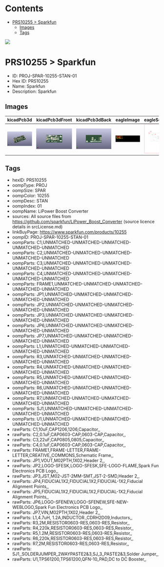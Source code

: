 



Contents
========

* [PRS10255 > Sparkfun](#prs10255--sparkfun)
	* [Images](#images)
	* [Tags](#tags)
  
![][im]
# PRS10255 > Sparkfun

- ID: PROJ-SPAR-10255-STAN-01
- Hex ID: PRS10255
- Name: Sparkfun
- Description: Sparkfun

## Images
  
  

|kicadPcb3d|kicadPcb3dFront|kicadPcb3dBack|eagleImage|eagleSchemImage|
| :---: | :---: | :---: | :---: | :---: |
|[![kicadPcb3d](kicadPcb3d_140.png)](kicadPcb3d.png)|[![kicadPcb3dFront](kicadPcb3dFront_140.png)](kicadPcb3dFront.png)|[![kicadPcb3dBack](kicadPcb3dBack_140.png)](kicadPcb3dBack.png)|[![eagleImage](eagleImage_140.png)](eagleImage.png)|[![eagleSchemImage](eagleSchemImage_140.png)](eagleSchemImage.png)|

## Tags

- hexID: PRS10255
- oompType: PROJ
- oompSize: SPAR
- oompColor: 10255
- oompDesc: STAN
- oompIndex: 01
- oompName: LiPower Boost Converter
- sources: All source files from https://github.com/sparkfun/LiPower_Boost_Converter (source licence details in srcLicense.md)
- linkBuyPage: https://www.sparkfun.com/products/10255
- oompID: PROJ-SPAR-10255-STAN-01
- oompParts: C1,UNMATCHED-UNMATCHED-UNMATCHED-UNMATCHED-UNMATCHED
- oompParts: C2,UNMATCHED-UNMATCHED-UNMATCHED-UNMATCHED-UNMATCHED
- oompParts: C3,UNMATCHED-UNMATCHED-UNMATCHED-UNMATCHED-UNMATCHED
- oompParts: C4,UNMATCHED-UNMATCHED-UNMATCHED-UNMATCHED-UNMATCHED
- oompParts: FRAME1,UNMATCHED-UNMATCHED-UNMATCHED-UNMATCHED-UNMATCHED
- oompParts: JP1,UNMATCHED-UNMATCHED-UNMATCHED-UNMATCHED-UNMATCHED
- oompParts: JP2,UNMATCHED-UNMATCHED-UNMATCHED-UNMATCHED-UNMATCHED
- oompParts: JP3,UNMATCHED-UNMATCHED-UNMATCHED-UNMATCHED-UNMATCHED
- oompParts: JP6,UNMATCHED-UNMATCHED-UNMATCHED-UNMATCHED-UNMATCHED
- oompParts: JP7,UNMATCHED-UNMATCHED-UNMATCHED-UNMATCHED-UNMATCHED
- oompParts: L1,UNMATCHED-UNMATCHED-UNMATCHED-UNMATCHED-UNMATCHED
- oompParts: R3,UNMATCHED-UNMATCHED-UNMATCHED-UNMATCHED-UNMATCHED
- oompParts: R4,UNMATCHED-UNMATCHED-UNMATCHED-UNMATCHED-UNMATCHED
- oompParts: R5,UNMATCHED-UNMATCHED-UNMATCHED-UNMATCHED-UNMATCHED
- oompParts: R6,UNMATCHED-UNMATCHED-UNMATCHED-UNMATCHED-UNMATCHED
- oompParts: R7,UNMATCHED-UNMATCHED-UNMATCHED-UNMATCHED-UNMATCHED
- oompParts: SJ1,UNMATCHED-UNMATCHED-UNMATCHED-UNMATCHED-UNMATCHED
- oompParts: U1,UNMATCHED-UNMATCHED-UNMATCHED-UNMATCHED-UNMATCHED
- rawParts: C1,10uF,CAP1206,1206,Capacitor,,
- rawParts: C2,0.1uF,CAP0603-CAP,0603-CAP,Capacitor,,
- rawParts: C3,22uF,CAP0805,0805,Capacitor,,
- rawParts: C4,0.1uF,CAP0603-CAP,0603-CAP,Capacitor,,
- rawParts: FRAME1,FRAME-LETTER,FRAME-LETTER,CREATIVE_COMMONS,Schematic Frame,,
- rawParts: JP1,VOUT,M02PTH,1X02,Header 2,,
- rawParts: JP2,LOGO-SFESK,LOGO-SFESK,SFE-LOGO-FLAME,Spark Fun Electronics PCB Logo,,
- rawParts: JP3,JST,M02-JST-2MM-SMT,JST-2-SMD,Header 2,,
- rawParts: JP4,FIDUCIAL1X2,FIDUCIAL1X2,FIDUCIAL-1X2,Fiducial Alignment Points,,
- rawParts: JP5,FIDUCIAL1X2,FIDUCIAL1X2,FIDUCIAL-1X2,Fiducial Alignment Points,,
- rawParts: JP6,LOGO-SFENEW,LOGO-SFENEW,SFE-NEW-WEBLOGO,Spark Fun Electronics PCB Logo,,
- rawParts: JP7,VIN,M02PTH,1X02,Header 2,,
- rawParts: L1,4.7uH, 1.2A,INDUCTOR.,CDRH2D09,Inductors,,
- rawParts: R3,2M,RESISTOR0603-RES,0603-RES,Resistor,,
- rawParts: R4,220k,RESISTOR0603-RES,0603-RES,Resistor,,
- rawParts: R5,1.2M,RESISTOR0603-RES,0603-RES,Resistor,,
- rawParts: R6,220k,RESISTOR0603-RES,0603-RES,Resistor,,
- rawParts: R7,2M,RESISTOR0603-RES,0603-RES,Resistor,,
- rawParts: SJ1,,SOLDERJUMPER_2WAYPASTE2&3,SJ_3_PASTE2&3,Solder Jumper,,
- rawParts: U1,TPS61200,TPS61200,QFN-10_PAD,DC to DC Booster,,



[im]: kicadPcb3d_450.png
